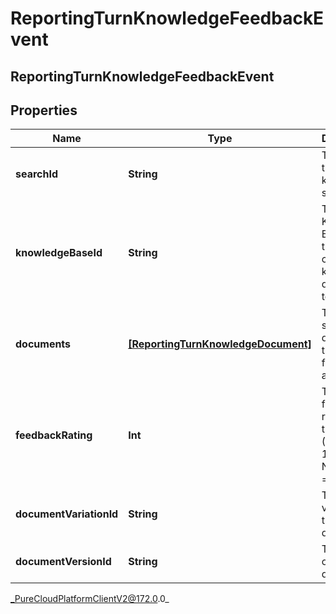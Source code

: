 # ReportingTurnKnowledgeFeedbackEvent

## ReportingTurnKnowledgeFeedbackEvent

## Properties

|Name | Type | Description | Notes|
|------------ | ------------- | ------------- | -------------|
| **searchId** | **String** | The ID of this knowledge search. | [optional] |
| **knowledgeBaseId** | **String** | The Knowledge Base ID that the captured knowledge data relates to. | [optional] |
| **documents** | [**[ReportingTurnKnowledgeDocument]**]([ReportingTurnKnowledgeDocument]) | The list of search documents that the feedback applies to. | [optional] |
| **feedbackRating** | **Int** | The feedback rating for the search (1.0 - 5.0). 1 &#x3D; Negative, 5 &#x3D; Positive. | [optional] |
| **documentVariationId** | **String** | The variation of the document. | [optional] |
| **documentVersionId** | **String** | The version of the document. | [optional] |



_PureCloudPlatformClientV2@172.0.0_
